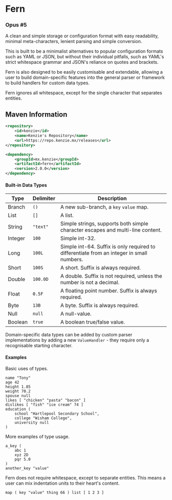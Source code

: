 Fern
=====

### Opus #5

A clean and simple storage or configuration format with easy readability, minimal meta-characters, lenient parsing and
simple conversion.

This is built to be a minimalist alternatives to popular configuration formats such as YAML or JSON, but without their
individual pitfalls, such as YAML's strict whitespace grammar and JSON's reliance on quotes and brackets.

Fern is also designed to be easily customisable and extendable, allowing a user to build domain-specific features into
the general parser or framework to build handlers for custom data types.

Fern ignores all whitespace, except for the single character that separates entities.


## Maven Information
```xml
<repository>
    <id>kenzie</id>
    <name>Kenzie's Repository</name>
    <url>https://repo.kenzie.mx/releases</url>
</repository>
``` 

```xml
<dependency>
    <groupId>mx.kenzie</groupId>
    <artifactId>fern</artifactId>
    <version>2.0.0</version>
</dependency>
```

#### Built-in Data Types

| Type    | Delimiter                              | Description                                                                               |
|---------|----------------------------------------|-------------------------------------------------------------------------------------------|
| Branch  | `()`                                   | A new sub-branch, a `key` `value` map.                                                    |
| List    | `[]`                                   | A list.                                                                                   |
| String  | `"text"`                               | Simple strings, supports both simple character escapes and multi-line content.            |
| Integer | `100`                                  | Simple int-32.                                                                            |
| Long    | `100L`                                 | Simple int-64. Suffix is only required to differentiate from an integer in small numbers. |
| Short   | `100S`                                 | A short. Suffix is always required.                                                       |
| Double  | `100.0D`                               | A double. Suffix is not required, unless the number is not a decimal.                     |
| Float   | `0.5F`                                 | A floating point number. Suffix is always required.                                       |
| Byte    | `13B`                                  | A byte. Suffix is always required.                                                        |
| Null    | `null`                                 | A null-value.                                                                             |
| Boolean | `true`                                 | A boolean true/false value.                                                               |

Domain-specific data types can be added by custom parser implementations by adding a new `ValueHandler` - they require
only a recognisable starting character.

#### Examples

Basic uses of types.

```fern
name "Tony"
age 42    
height 1.85 
weight 70.2 
spouse null  
likes [ "chicken" "pasta" "bacon" ]
dislikes [ "fish" "ice cream" 74 ]
education (   
    school "Hartlepool Secondary School",
    college "Wisham College",
    university null
)

```

More examples of type usage.

```fern
a_key ( 
    abc 1 
    xyz 2D 
    pqr 5.0 
)
another_key "value" 
```

Fern does not require whitespace, except to separate entities. This means a user can mix indentation units to
their heart's content.

```fern
map ( key "value" thing 66 ) list [ 1 2 3 ]
```

